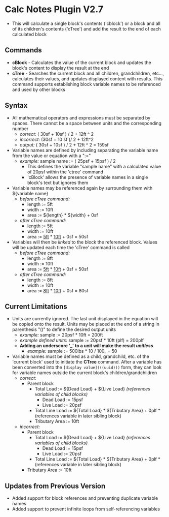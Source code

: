 # Calc Notes Plugin V2.7
- This will calculate a single block's contents ('cblock') or a block and all of its children's contents ('cTree') and add the result to the end of each calculated block
## Commands
- **cBlock** - Calculates the value of the current block and updates the block's content to display the result at the end
- **cTree** - Searches the current block and all children, grandchildren, etc..., calculates their values, and updates displayed content with results. This command supports establishing block variable names to be referenced and used by other blocks
## Syntax
- All mathematical operators and expressions must be separated by spaces. There cannot be a space between units and the corresponding number
  - *correct:* ( 30sf + 10sf ) / 2 + 12ft ^ 2
  - *incorrect:* (30sf + 10 sf )/ 2 + 12ft^2
  - *output:* ( 30sf + 10sf ) / 2 + 12ft ^ 2 = 159sf
- Variable names are defined by including separating the variable name from the value or equation with a ":="
  - *example:* sample name := ( 25psf + 15psf ) / 2
    - This defines the variable "sample name" with a calculated value of 20psf within the 'ctree' command
    - 'cBlock' allows the presence of variable names in a single block's text but ignores them
- Variable names may be referenced again by surrounding them with ${variable name}
  - *before cTree command:*
    - length := 5ft
    - width := 10ft
    - area := ${length} * ${width} + 0sf
  - *after cTree command:*
    - length := 5ft
    - width := 10ft
    - area := <ins>5ft</ins> * <ins>10ft</ins> + 0sf = 50sf
- Variables will then be *linked* to the block the referenced block. Values will be updated each time the 'cTree' command is called
  - *before cTree command:*
    - length := 8ft
    - width := 10ft
    - area := <ins>5ft</ins> * <ins>10ft</ins> + 0sf = 50sf
  - *after cTree command:*
    - length := 8ft
    - width := 10ft
    - area := <ins>8ft</ins> * <ins>10ft</ins> + 0sf = 80sf
## Current Limitations
- Units are currently ignored. The last unit displayed in the equation will be copied onto the result. Units may be placed at the end of a string in parenthesis "()" to define the desired output units
  - *example:* sample := 20psf * 10ft = 200ft
  - *example defined units:* sample := 20psf \* 10ft (plf) = 200plf
  - **Adding an underscore '_' to a unit will make the result *unitless***
    - *example:* sample := 500lbs * 10 / 100_ = 50
- Variable names must be defined as a child, grandchild, etc. of the 'current block' used to initiate the **CTree** command. After a variable has been converted into the `[display value](((uuid)))` form, they can look for variable names outside the current block's children/grandchildren
  - *correct:*
    - Parent block
      - Total Load := ${Dead Load} + ${Live Load} *(references variables of child blocks)*
        - Dead Load := 15psf
        - Live Load := 20psf
      - Total Line Load := ${Total Load} * ${Tributary Area} + 0plf *(references variable in later sibling block)
      - Tributary Area := 10ft
  - *incorrect:*
    - Parent block
      - Total Load := ${Dead Load} + ${Live Load} *(references variables of child blocks)*
        - Dead Load := 15psf
        - Live Load := 20psf
      - Total Line Load := ${Total Load} * ${Tributary Area} + 0plf *(references variable in later sibling block)
    - Tributary Area := 10ft
## Updates from Previous Version
- Added support for block references and preventing duplicate variable names
- Added support to prevent infinite loops from self-referencing variables
